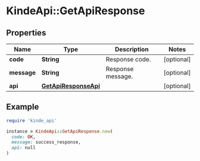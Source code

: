 # KindeApi::GetApiResponse

## Properties

| Name | Type | Description | Notes |
| ---- | ---- | ----------- | ----- |
| **code** | **String** | Response code. | [optional] |
| **message** | **String** | Response message. | [optional] |
| **api** | [**GetApiResponseApi**](GetApiResponseApi.md) |  | [optional] |

## Example

```ruby
require 'kinde_api'

instance = KindeApi::GetApiResponse.new(
  code: OK,
  message: success_response,
  api: null
)
```

